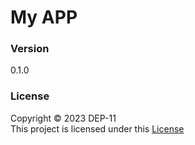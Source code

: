 # My APP

### Version
0.1.0

### License
Copyright &copy; 2023 DEP-11 <br>
This project is licensed under this [License](License.txt)